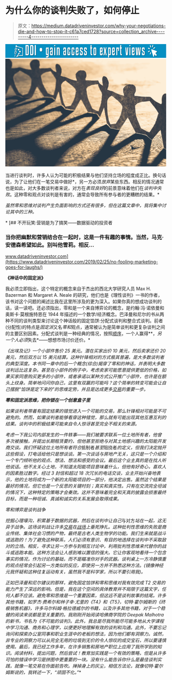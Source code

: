 # 为什么你的谈判失败了，如何停止

> 原文：<https://medium.datadriveninvestor.com/why-your-negotiations-die-and-how-to-stop-it-c61a7ced1728?source=collection_archive---------4----------------------->

[![](img/3bf2685a01a60f8584a5306959f3fd4f.png)](http://www.track.datadriveninvestor.com/1B9E)![](img/5c57d7f12bfcf80ae4a62486b609a860.png)

当进行谈判时，许多人认为可能的积极结果与他们坚持立场的程度成正比。换句话说，为了让他们在一笔交易中做好*，另一方必须*放弃*某些东西。相反的情况通常也是如此，对大多数谈判者来说，对方在*表现良好*的前景意味着他们在*谈判中失败*。这种零和观点对谈判是有害的，通常会导致所有参与者的更糟糕的结果。*

*虽然零和思维对谈判产生负面影响的方式还有很多，但在这篇文章中，我将集中讨论其中的三种。*

*[](https://www.datadriveninvestor.com/2019/02/25/no-fooling-marketing-goes-for-laughs/) [## 不开玩笑:营销是为了搞笑——数据驱动的投资者

### 当你把幽默和营销结合在一起时，这是一件有趣的事情。当然，马克·安德森希望如此。别叫他雪莉。相反…

www.datadriveninvestor.com](https://www.datadriveninvestor.com/2019/02/25/no-fooling-marketing-goes-for-laughs/) 

**《神话中的固定派》**

我必须立即指出，这个特定的概念来自于杰出的西北大学研究人员 Max H. Bazerman 和 Margaret A. Neale 的研究，他们也是《理性谈判》一书的作者，该书对这个问题的阐述比我在这里所涉及的更为深入。如果你真的想成功谈判的话，读一读吧。还必须指出，零和是一个来自博弈论的概念，是约翰·冯·诺依曼和奥斯卡·莫根施特恩在 1944 年描述的一个数学/经济概念。巴泽曼和尼尔的书从两种不同的谈判类型来讨论这个神话般的固定馅饼:分配式谈判和整合式谈判。前者(分配性)的特点是*固定派*又名*零和*观点，通常被认为是简单谈判和更复杂谈判之间的主要区别因素。分配式谈判是一种经典的情况，按照[顺序](https://cleanusapower.com/3-reasons-why-zero-sum-thinking-kills-deals/#)，一个人赢得[](#)**，*另一个人必须*失去*——想想市场讨价还价。*

*《出埃及记》一个小部件售价 25 美元。潜在买家出价 10 美元，然后卖家还价 20 美元，然后双方以 15 美元结算。这种针锋相对的方式极其普遍，是大多数谈判者的典型深度。本书同一章中的后一个概念(综合)揭穿了零和的神话，并表明大多数谈判远比这复杂。甚至在小部件的例子中，考虑卖家可能愿意提供更低的价格，如果买家同意购买更多的小部件，或者承诺以某种方式公开推广小部件，也许是在额头上纹身。简单地问问你自己，*这里有双赢的可能吗？*这个简单的转变可能会让自己摆脱“馅饼是*定下来的*”的思维定势，并且是达成更多[交易](https://cleanusapower.com/3-reasons-why-zero-sum-thinking-kills-deals/#)的重要一步。*

***零和固定派思维，把你锁在一个创意盒子里***

*如果谈判者带着有固定结果的错觉进入一个可能的交易，那么针锋相对可能是不可避免的。然而，如果谈判者能够看穿这种错觉，那么就有可能出现其他互惠互利的结果。谈判中的积极结果可能来自令人惊讶甚至完全不相关的来源。*

*考虑一下我公司内部发生的一件轶事——我们被要求联系一位土地所有者，他曾多次被接触，并提出长期租赁要约，但他甚至拒绝与对其土地感兴趣的太阳能开发商交谈。我们怀疑这位土地所有者符合*抵制者*甚至*阻挠者*的定义，但我们决定抛开这些假设，打电话给他只是想谈谈。第一次谈话与房地产无关，这只是一个介绍和一个专门倾听他的观点、想法、想法和感受的会议。最后这个业主真的是在找人听他说话。他不太关心土地，不知道太阳能项目意味着什么，但他有好奇心，喜欢人的因素胜过数字。经过 3 封信和超过 18 次冗长的电话交谈，业主开始兴奋地表示，他的土地将成为一个新的太阳能项目的一部分，他决定出售。虽然这个结果是最好的情况，但它也是一个反思的关键时刻；真实和真实性。只有在交流完全坦诚的情况下，这种特定的策略才会奏效。这并不意味着完全和天真的披露会损害最终目标，而是一种坦诚、真诚和诚实的关系发展会取得成果。*

*零和博弈是谈判战争*

*挖掘心理壕沟，积累基于数据的武器，然后在谈判中让自己*与对方*站在一起，这无异于战争。这场谈判战让许多[交易](#)在[战场](#)上垂死挣扎。这种批判性思维的失败是商业传统、集体社会习惯的产物，最终是古老人类生物学的功能。我们生来就是战斗或逃跑的！为了避免这种联系，人们必须有意识、有目的地选择在谈判中不采取敌对的立场。相反，寻求让另一方参与到相互讨论中，利用批判性思维来代替你的战斗或逃跑本能。这种方法会让人感到难以置信的强大。它让你客观地看待一个包含事实的情况，作为讨论的基础，而不是瞄准你对手的武器。谈判桌上一方冷静慎重的观点经常会引起另一方类似的反应，即使另一方并不熟悉这种方法。(镜像神经元我怀疑和这种往复运动有关，虽然我不是科学家，所以不要引用我)。*

*正如巴泽曼和尼尔建议的那样，避免固定馅饼和零和思维对我有效完成 T2 交易的能力产生了深远的影响。但是，我在这个空间的具体教育并不局限于这篇文字，任何人都不应该。避免零和思维是一个重要因素，但这远不是谈判故事的结尾。许多其他书籍，如罗杰·费希尔和林子幸·尤里的《T4》和《T5》，切特·霍尔姆斯的《终极销售机器》，许多马尔科姆·格拉德威尔的书籍，以及许多其他书籍，对于一个稳健的阅读来说都是至关重要的。我刚刚开始阅读哈佛商学院的 Deepak Malhotra 的新书，书名为《不可能的谈判》。此外，我总是尽我所能尽可能多地从大学课程中学习沟通、商务和心理学，以便更好地理解有效的谈判和沟通。此外，不要忘记询问和探索办公室同事和职业生涯中的老板的想法，因为他们都有洞察力。诚然，非专业的洞察力可以从完全无用的垃圾到无价的令人惊叹的成交宝石，所以要谨慎使用。最后，我已经工作多年，在许多销售和房地产职位上应用了我所学到的知识。阅读材料，提出问题，然后尝试！教育加实践是一个有效的策略，但是从许多可怕的错误中学习是拼图中更重要的一块。没有什么能告诉你什么是最佳谈判实践，就像一笔交易在你面前告吹。掸掉身上的灰尘，相信方法论，就像切特·霍尔姆斯说的，我转述一下，“顽固不化。”**